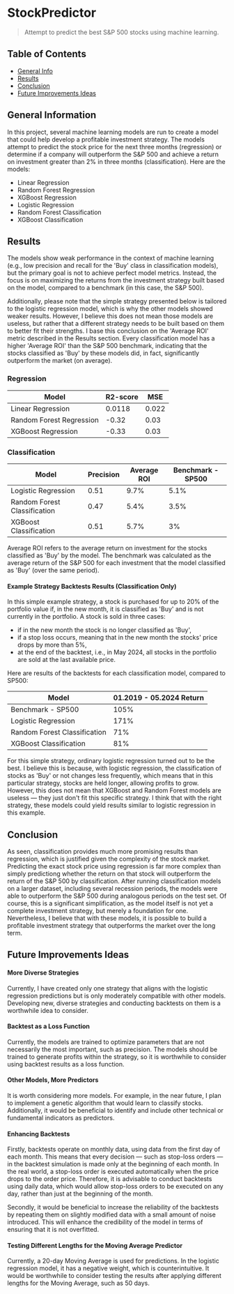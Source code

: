 # StockPredictor
> Attempt to predict the best S&P 500 stocks using machine learning.

## Table of Contents
* [General Info](#general-information)
* [Results](#results)
* [Conclusion](#conclusion)
* [Future Improvements Ideas](#future-improvements-ideas)

## General Information
In this project, several machine learning models are run to create a model
that could help develop a profitable investment strategy. The models attempt
to predict the stock price for the next three months (regression) or
determine if a company will outperform the S&P 500 and achieve a return
on investment greater than 2% in three months (classification). Here are the models:
- Linear Regression
- Random Forest Regression
- XGBoost Regression
- Logistic Regression
- Random Forest Classification
- XGBoost Classification

## Results

The models show weak performance in the context of machine learning (e.g., low precision and recall for the 'Buy' class in classification models), but the primary goal is not to achieve perfect model metrics. Instead, the focus is on maximizing the returns from the investment strategy built based on the model, compared to a benchmark (in this case, the S&P 500).

Additionally, please note that the simple strategy presented below is tailored to the logistic regression model, which is why the other models showed weaker results. However, I believe this does not mean those models are useless, but rather that a different strategy needs to be built based on them to better fit their strengths. I base this conclusion on the 'Average ROI' metric described in the Results section. Every classification model has a higher 'Average ROI' than the S&P 500 benchmark, indicating that the stocks classified as 'Buy' by these models did, in fact, significantly outperform the market (on average).

### Regression

| Model                  | R2-score | MSE  |
|------------------------|----------|------|
| Linear Regression      | 0.0118   | 0.022|
| Random Forest Regression | -0.32  | 0.03 |
| XGBoost Regression     | -0.33    | 0.03 |


### Classification

| Model                     | Precision | Average ROI | Benchmark - SP500 |
|---------------------------|-----------|-------------|--------------------|
| Logistic Regression       | 0.51      | 9.7%         | 5.1%               |
| Random Forest Classification | 0.47  | 5.4%        | 3.5%               |
| XGBoost Classification    | 0.51      | 5.7%        | 3%               |

Average ROI refers to the average return on investment for the stocks classified as 'Buy' by the model. The benchmark was calculated as the average return of the S&P 500 for each investment that the model classified as 'Buy' (over the same period).

#### Example Strategy Backtests Results (Classification Only)
In this simple example strategy, a stock is purchased for up to 20% of the portfolio value if, in the new month, it is classified as 'Buy' and is not currently in the portfolio. A stock is sold in three cases:
- if in the new month the stock is no longer classified as 'Buy',
- if a stop loss occurs, meaning that in the new month the stocks' price drops by more than 5%,
- at the end of the backtest, i.e., in May 2024, all stocks in the portfolio are sold at the last available price.

Here are results of the backtests for each classification model, compared to SP500:

| Model | 01.2019 - 05.2024 Return |
|-------|--------------------------|
| Benchmark - SP500 | 105% |
| Logistic Regression | 171% |
| Random Forest Classification | 71% |
| XGBoost Classification | 81% |

For this simple strategy, ordinary logistic regression turned out to be the best. I believe this is because, with logistic regression, the classification of stocks as 'Buy' or not changes less frequently, which means that in this particular strategy, stocks are held longer, allowing profits to grow. However, this does not mean that XGBoost and Random Forest models are useless — they just don't fit this specific strategy. I think that with the right strategy, these models could yield results similar to logistic regression in this example.

## Conclusion
As seen, classification provides much more promising results than regression, which is justified given the complexity of the stock market. Predicting the exact stock price using regression is far more complex than simply predictiong whether the return on that stock will outperform the return of the S&P 500 by classification. 
After running classification models on a larger dataset, including several recession periods, the models were able to outperform the S&P 500 during analogous periods on the test set. Of course, this is a significant simplification, as the model itself is not yet a complete investment strategy, but merely a foundation for one. Nevertheless, I believe that with these models, it is possible to build a profitable investment strategy that outperforms the market over the long term.

## Future Improvements Ideas

#### More Diverse Strategies
Currently, I have created only one strategy that aligns with the logistic regression predictions but is only moderately compatible with other models. Developing new, diverse strategies and conducting backtests on them is a worthwhile idea to consider.

#### Backtest as a Loss Function
Currently, the models are trained to optimize parameters that are not necessarily the most important, such as precision. The models should be trained to generate profits within the strategy, so it is worthwhile to consider using backtest results as a loss function.

#### Other Models, More Predictors
It is worth considering more models. For example, in the near future, I plan to implement a genetic algorithm that would learn to classify stocks. Additionally, it would be beneficial to identify and include other technical or fundamental indicators as predictors.

#### Enhancing Backtests
Firstly, backtests operate on monthly data, using data from the first day of each month. This means that every decision — such as stop-loss orders — in the backtest simulation is made only at the beginning of each month. In the real world, a stop-loss order is executed automatically when the price drops to the order price. Therefore, it is advisable to conduct backtests using daily data, which would allow stop-loss orders to be executed on any day, rather than just at the beginning of the month.

Secondly, it would be beneficial to increase the reliability of the backtests by repeating them on slightly modified data with a small amount of noise introduced. This will enhance the credibility of the model in terms of ensuring that it is not overfitted.

#### Testing Different Lengths for the Moving Average Predictor
Currently, a 20-day Moving Average is used for predictions. In the logistic regression model, it has a negative weight, which is counterintuitive. It would be worthwhile to consider testing the results after applying different lengths for the Moving Average, such as 50 days.
